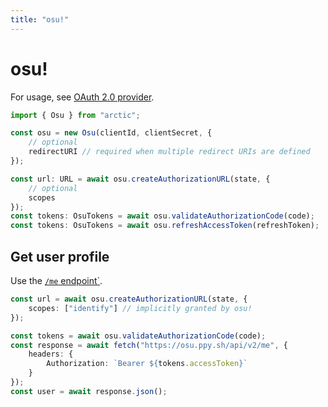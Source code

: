 ```yaml
---
title: "osu!"
---
```


# osu!

For usage, see [OAuth 2.0 provider](/guides/oauth2).

```ts
import { Osu } from "arctic";

const osu = new Osu(clientId, clientSecret, {
	// optional
	redirectURI // required when multiple redirect URIs are defined
});
```

```ts
const url: URL = await osu.createAuthorizationURL(state, {
	// optional
	scopes
});
const tokens: OsuTokens = await osu.validateAuthorizationCode(code);
const tokens: OsuTokens = await osu.refreshAccessToken(refreshToken);
```

## Get user profile

Use the [`/me` endpoint`](https://osu.ppy.sh/docs/index.html#get-own-data).

```ts
const url = await osu.createAuthorizationURL(state, {
	scopes: ["identify"] // implicitly granted by osu!
});
```

```ts
const tokens = await osu.validateAuthorizationCode(code);
const response = await fetch("https://osu.ppy.sh/api/v2/me", {
	headers: {
		Authorization: `Bearer ${tokens.accessToken}`
	}
});
const user = await response.json();
```
